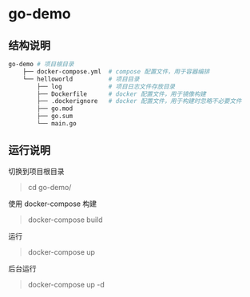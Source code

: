 # go-demo
## 结构说明
```sh
go-demo # 项目根目录
    ├── docker-compose.yml  # compose 配置文件，用于容器编排
    └── helloworld          # 项目目录
        ├── log             # 项目日志文件存放目录
        ├── Dockerfile      # docker 配置文件，用于镜像构建
        ├── .dockerignore   # docker 配置文件，用于构建时忽略不必要文件
        ├── go.mod
        ├── go.sum
        └── main.go
```
## 运行说明
切换到项目根目录
> cd go-demo/

使用 docker-compose 构建
> docker-compose build

运行
> docker-compose up

后台运行
> docker-compose up -d
